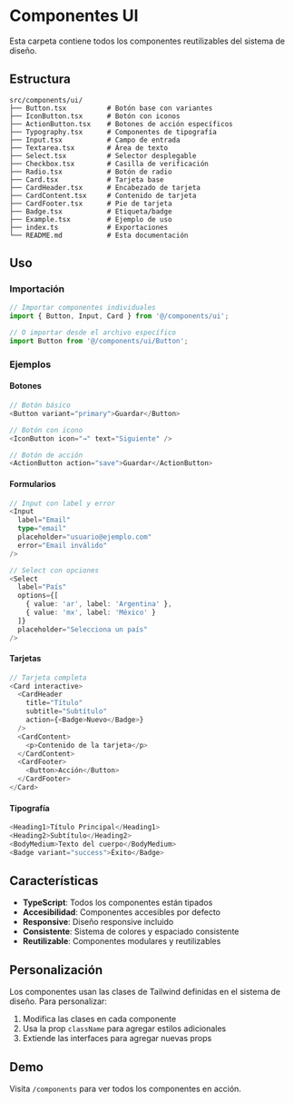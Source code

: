 # Componentes UI

Esta carpeta contiene todos los componentes reutilizables del sistema de diseño.

## Estructura

```
src/components/ui/
├── Button.tsx          # Botón base con variantes
├── IconButton.tsx      # Botón con iconos
├── ActionButton.tsx    # Botones de acción específicos
├── Typography.tsx      # Componentes de tipografía
├── Input.tsx           # Campo de entrada
├── Textarea.tsx        # Área de texto
├── Select.tsx          # Selector desplegable
├── Checkbox.tsx        # Casilla de verificación
├── Radio.tsx           # Botón de radio
├── Card.tsx            # Tarjeta base
├── CardHeader.tsx      # Encabezado de tarjeta
├── CardContent.tsx     # Contenido de tarjeta
├── CardFooter.tsx      # Pie de tarjeta
├── Badge.tsx           # Etiqueta/badge
├── Example.tsx         # Ejemplo de uso
├── index.ts            # Exportaciones
└── README.md           # Esta documentación
```

## Uso

### Importación

```typescript
// Importar componentes individuales
import { Button, Input, Card } from '@/components/ui';

// O importar desde el archivo específico
import Button from '@/components/ui/Button';
```

### Ejemplos

#### Botones

```typescript
// Botón básico
<Button variant="primary">Guardar</Button>

// Botón con icono
<IconButton icon="→" text="Siguiente" />

// Botón de acción
<ActionButton action="save">Guardar</ActionButton>
```

#### Formularios

```typescript
// Input con label y error
<Input
  label="Email"
  type="email"
  placeholder="usuario@ejemplo.com"
  error="Email inválido"
/>

// Select con opciones
<Select
  label="País"
  options={[
    { value: 'ar', label: 'Argentina' },
    { value: 'mx', label: 'México' }
  ]}
  placeholder="Selecciona un país"
/>
```

#### Tarjetas

```typescript
// Tarjeta completa
<Card interactive>
  <CardHeader 
    title="Título" 
    subtitle="Subtítulo"
    action={<Badge>Nuevo</Badge>}
  />
  <CardContent>
    <p>Contenido de la tarjeta</p>
  </CardContent>
  <CardFooter>
    <Button>Acción</Button>
  </CardFooter>
</Card>
```

#### Tipografía

```typescript
<Heading1>Título Principal</Heading1>
<Heading2>Subtítulo</Heading2>
<BodyMedium>Texto del cuerpo</BodyMedium>
<Badge variant="success">Éxito</Badge>
```

## Características

- **TypeScript**: Todos los componentes están tipados
- **Accesibilidad**: Componentes accesibles por defecto
- **Responsive**: Diseño responsive incluido
- **Consistente**: Sistema de colores y espaciado consistente
- **Reutilizable**: Componentes modulares y reutilizables

## Personalización

Los componentes usan las clases de Tailwind definidas en el sistema de diseño. Para personalizar:

1. Modifica las clases en cada componente
2. Usa la prop `className` para agregar estilos adicionales
3. Extiende las interfaces para agregar nuevas props

## Demo

Visita `/components` para ver todos los componentes en acción.
